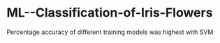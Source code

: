 # ML--Classification-of-Iris-Flowers
Percentage accuracy of different training models was highest with SVM
